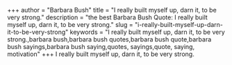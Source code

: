 +++
author = "Barbara Bush"
title = "I really built myself up, darn it, to be very strong."
description = "the best Barbara Bush Quote: I really built myself up, darn it, to be very strong."
slug = "i-really-built-myself-up-darn-it-to-be-very-strong"
keywords = "I really built myself up, darn it, to be very strong.,barbara bush,barbara bush quotes,barbara bush quote,barbara bush sayings,barbara bush saying,quotes, sayings,quote, saying, motivation"
+++
I really built myself up, darn it, to be very strong.
